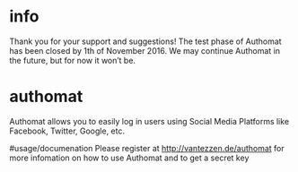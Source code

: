 # info
Thank you for your support and suggestions! The test phase of Authomat has been closed by 1th of November 2016. We may continue Authomat in the future, but for now it won’t be.

# authomat
Authomat allows you to easily log in users using Social Media Platforms like Facebook, Twitter, Google, etc.

#usage/documenation
Please register at http://vantezzen.de/authomat for more infomation on how to use Authomat and to get a secret key
